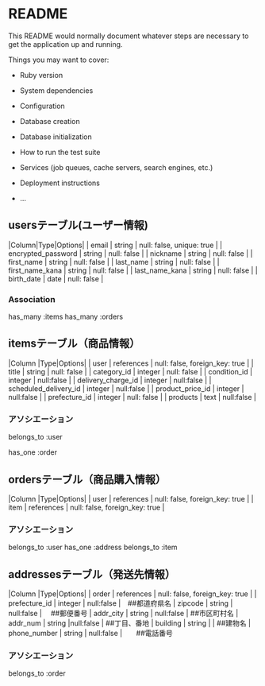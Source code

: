 # README

This README would normally document whatever steps are necessary to get the
application up and running.

Things you may want to cover:

* Ruby version

* System dependencies

* Configuration

* Database creation

* Database initialization

* How to run the test suite

* Services (job queues, cache servers, search engines, etc.)

* Deployment instructions

* ...

## usersテーブル(ユーザー情報)

|Column|Type|Options|
| email               | string              | null: false, unique: true |
| encrypted_password | string              | null: false               |
| nickname           | string         | null: false      |
| first_name           | string            | null: false               |
| last_name           | string            | null: false               |
| first_name_kana           | string            | null: false               |
| last_name_kana           | string            | null: false               |
| birth_date  | date              | null: false               |


### Association

has_many :items
has_many :orders



## itemsテーブル（商品情報）

|Column         |Type|Options|
| user          | references | null: false, foreign_key: true |
| title          | string         | null: false               |
| category_id       | integer    | null: false            |
| condition_id     | integer    | null:false             |
| delivery_charge_id    | integer       | null:false   |
| scheduled_delivery_id      | integer       | null:false   |
| product_price_id     |  integer       | null:false   |
|  prefecture_id    |  integer  | null: false  |
| products    | text  | null:false |


### アソシエーション

belongs_to :user

has_one :order


## ordersテーブル（商品購入情報）

|Column         |Type|Options|
| user          | references | null: false, foreign_key: true |
|  item   | references    | null: false, foreign_key: true |


###  アソシエーション


belongs_to :user
has_one :address
belongs_to :item


## addressesテーブル（発送先情報）

|Column         |Type|Options|
| order       | references | null: false, foreign_key: true |
|  prefecture_id    | integer  | null:false   |　##都道府県名
| zipcode  |  string | null:false  | 　##郵便番号
| addr_city |  string | null:false | ##市区町村名
| addr_num  | string	|null:false | ##丁目、番地
|  building |    string   |     | ##建物名
| phone_number  | string | null:false  |　　##電話番号


###  アソシエーション

belongs_to :order

